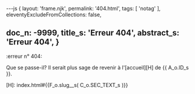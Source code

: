 ---js
{
  layout:    'frame.njk',
  permalink: '404.html',
  tags:      [ 'notag' ],
  eleventyExcludeFromCollections: false,

  doc_n: -9999,
  title_s:    'Erreur 404',
  abstract_s: 'Erreur 404',
}
---
:erreur n° 404:


Que se passe-il?
Il serait plus sage de revenir à l'[accueil][H] de {{ A_o.ID_s }}.


[comment]: # (======== Links ========)

[H]: index.html#{{F_o.slug__s( C_o.SEC_TEXT_s )}}
